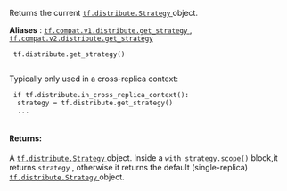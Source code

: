 Returns the current [ `tf.distribute.Strategy` ](https://tensorflow.google.cn/api_docs/python/tf/distribute/Strategy) object.

**Aliases** : [ `tf.compat.v1.distribute.get_strategy` ](/api_docs/python/tf/distribute/get_strategy), [ `tf.compat.v2.distribute.get_strategy` ](/api_docs/python/tf/distribute/get_strategy)

```
 tf.distribute.get_strategy()
 
```

Typically only used in a cross-replica context:

```
 if tf.distribute.in_cross_replica_context():
  strategy = tf.distribute.get_strategy()
  ...
 
```

#### Returns:
A [ `tf.distribute.Strategy` ](https://tensorflow.google.cn/api_docs/python/tf/distribute/Strategy) object. Inside a  `with strategy.scope()`  block,it returns  `strategy` , otherwise it returns the default (single-replica)[ `tf.distribute.Strategy` ](https://tensorflow.google.cn/api_docs/python/tf/distribute/Strategy) object.

